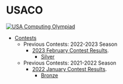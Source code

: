 # USACO

[![USA Computing Olympiad](http://www.usaco.org/current/images/usaco_logo.png)](http://www.usaco.org/)

- [Contests](http://www.usaco.org/?page=contests)
  - Previous Contests: 2022-2023 Season
    - [2023 February Contest Results](http://www.usaco.org/?page=feb23results).
      - [Silver](./feb23/silver/)
  - Previous Contests: 2021-2022 Season
    - [2022 January Contest Results](http://www.usaco.org/?page=jan22results).
      - [Bronze](./jan22/bronze/)
